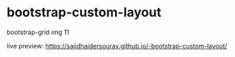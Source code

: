 # bootstrap-custom-layout

bootstrap-grid img 11

live preview:
https://sajidhaidersourav.github.io/-bootstrap-custom-layout/
